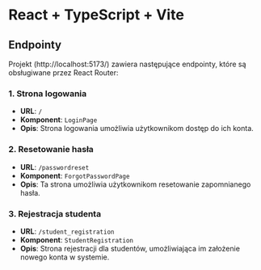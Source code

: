 # React + TypeScript + Vite



## Endpointy

Projekt (http://localhost:5173/) zawiera następujące endpointy, które są obsługiwane przez React Router:

### 1. Strona logowania

- **URL**: `/`
- **Komponent**: `LoginPage`
- **Opis**: Strona logowania umożliwia użytkownikom dostęp do ich konta.

### 2. Resetowanie hasła

- **URL**: `/passwordreset`
- **Komponent**: `ForgotPasswordPage`
- **Opis**: Ta strona umożliwia użytkownikom resetowanie zapomnianego hasła.

### 3. Rejestracja studenta

- **URL**: `/student_registration`
- **Komponent**: `StudentRegistration`
- **Opis**: Strona rejestracji dla studentów, umożliwiająca im założenie nowego konta w systemie.

